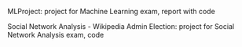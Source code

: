MLProject: project for Machine Learning exam, report with code

Social Network Analysis - Wikipedia Admin Election: project for Social Network Analysis exam, code
